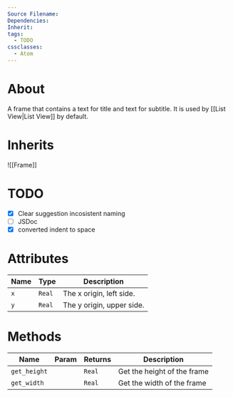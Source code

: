 ```yaml
---
Source Filename: 
Dependencies: 
Inherit: 
tags:
  - TODO
cssclasses:
  - Atom
---
```

# About
A frame that contains a text for title and text for subtitle. It is used by [[List View|List View]] by default.
# Inherits
![[Frame]]

# TODO
- [x] Clear suggestion incosistent naming
- [ ] JSDoc
- [x] converted indent to space

# Attributes
| Name | Type   | Description               |
| ---- | ------ | ------------------------- |
| `x`  | `Real` | The x origin, left side.  |
| `y`  | `Real` | The y origin, upper side. |
# Methods
| Name | Param | Returns | Description |
| ---- | ---- | ---- | ---- |
| `get_height` |  | `Real` | Get the height of the frame |
| `get_width` |  | `Real` | Get the width of the frame |

